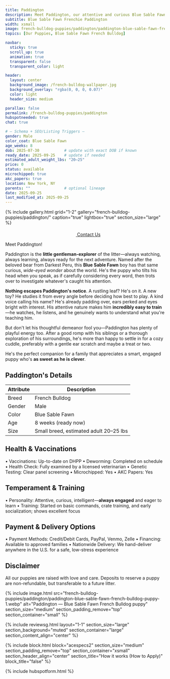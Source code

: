 ```yaml
---
title: Paddington
description: Meet Paddington, our attentive and curious Blue Sable Fawn French Bulldog puppy—always exploring, always engaged, and endlessly charming.
subtitle: Blue Sable Fawn Frenchie Paddington
width: xsmall
image: french-bulldog-puppies/paddington/paddington-blue-sable-fawn-french-bulldog-puppy-1.webp
topics: [Our Puppies, Blue Sable Fawn French Bulldog]

navbar:
  sticky: true
  scroll_up: true
  animation: true
  transparent: false
  transparent_color: light

header:
  layout: center
  background_image: /french-bulldog-wallpaper.jpg
  background_overlay: "rgba(0, 0, 0, 0.07)"
  color: light
  header_size: medium

parallax: false
permalink: /french-bulldog-puppies/paddington
hubspotneeded: true
chat: true

# — Schema + SEO/Listing Triggers —
gender: Male
color_coat: Blue Sable Fawn
age_weeks: 8
dob: 2025-07-30           # update with exact DOB if known
ready_date: 2025-09-25    # update if needed
estimated_adult_weight_lbs: "20–25"
price: 0
status: available
microchipped: true
akc_papers: true
location: New York, NY
parents: ""               # optional lineage
date: 2025-09-25
last_modified_at: 2025-09-25
---
```


{% include gallery.html
grid="1-2"
gallery="french-bulldog-puppies/paddington/"
caption="true"
lightbox="true"
section_size="large"
%}

<center><a class="uk-button uk-button-danger uk-border-pill uk-button-xlarge my-border-rounded" href="tel:212-739-0182">
    <span data-uk-icon="phone" class="uk-icon">
        <svg width="20" height="20" viewBox="0 0 20 20" xmlns="http://www.w3.org/2000/svg"></svg>
    </span>
    Contact Us
</a></center>

Meet Paddington!

Paddington is the **little gentleman-explorer** of the litter—always watching, always learning, always ready for the next adventure. Named after the beloved bear from Darkest Peru, this **Blue Sable Fawn** boy has that same curious, *wide-eyed wonder* about the world. He's the puppy who tilts his head when you speak, as if carefully considering every word, then trots over to investigate whatever's caught his attention.

**Nothing escapes Paddington's notice**. A rustling leaf? He's on it. A new toy? He studies it from every angle before deciding how best to play. A kind voice calling his name? He's already padding over, ears perked and eyes bright with interest. His attentive nature makes him **incredibly easy to train**—he watches, he listens, and he genuinely wants to understand what you're teaching him.

But don't let his thoughtful demeanor fool you—Paddington has plenty of playful energy too. After a good romp with his siblings or a thorough exploration of his surroundings, he's more than happy to settle in for a cozy cuddle, preferably with a gentle ear scratch and maybe a treat or two.

He's the perfect companion for a family that appreciates a smart, engaged puppy who's **as sweet as he is clever**.

## Paddington's Details

| Attribute  | Description                               |
|-----------|-------------------------------------------|
| Breed     | French Bulldog                            |
| Gender    | Male                                      |
| Color     | Blue Sable Fawn                           |
| Age       | 8 weeks (ready now)                       |
| Size      | Small breed, estimated adult 20–25 lbs    |


## Health & Vaccinations

  • Vaccinations: Up-to-date on DHPP
  • Deworming: Completed on schedule
  • Health Check: Fully examined by a licensed veterinarian
  • Genetic Testing: Clear panel screening
  • Microchipped: Yes
  • AKC Papers: Yes

## Temperament & Training

  • Personality: Attentive, curious, intelligent—**always engaged** and eager to learn
  • Training: Started on basic commands, crate training, and early socialization; shows excellent focus

## Payment & Delivery Options

  • Payment Methods: Credit/Debit Cards, PayPal, Venmo, Zelle
  • Financing: Available to approved families
  • Nationwide Delivery: We hand-deliver anywhere in the U.S. for a safe, low-stress experience

## Disclaimer

All our puppies are raised with love and care. Deposits to reserve a puppy are non-refundable, but transferable to a future litter.

{% include image.html
src="french-bulldog-puppies/paddington/paddington-blue-sable-fawn-french-bulldog-puppy-1.webp"
alt="Paddington — Blue Sable Fawn French Bulldog puppy"
section_size="medium"
section_padding_remove="top"
section_container="small"
%}

{% include reviewsg.html
layout="1-1"
section_size="large"
section_background="muted"
section_container="large"
section_content_align="center"
%}

{% include block.html
block="acespecs2"
section_size="medium"
section_padding_remove="top"
section_container="xsmall"
section_header_align="center"
section_title="How it works (How to Apply)"
block_title="false"
%}

{% include hubspotform.html %}

<script type="application/ld+json">
{
  "@context": "https://schema.org/",
  "@type": "Product",
  "name": "Paddington - Blue Sable Fawn French Bulldog Puppy",
  "description": "Paddington is an attentive and curious Blue Sable Fawn French Bulldog puppy. Always exploring, always engaged, and endlessly charming.",
  "image": [
    "https://ethicalfrenchie.com/assets/img/french-bulldog-puppies/paddington/paddington-blue-sable-fawn-french-bulldog-puppy-1.webp",
    "https://ethicalfrenchie.com/assets/img/french-bulldog-puppies/paddington/paddington-blue-sable-fawn-french-bulldog-puppy-2.webp",
    "https://ethicalfrenchie.com/assets/img/french-bulldog-puppies/paddington/paddington-blue-sable-fawn-french-bulldog-puppy-3.webp",
    "https://ethicalfrenchie.com/assets/img/french-bulldog-puppies/paddington/paddington-blue-sable-fawn-french-bulldog-puppy-4.webp"
  ],
  "sku": "paddington-2025",
  "brand": { "@type": "Organization", "name": "Ethical Frenchie" },
  "additionalProperty": [
    { "@type": "PropertyValue", "name": "Breed", "value": "French Bulldog" },
    { "@type": "PropertyValue", "name": "Gender", "value": "Male" },
    { "@type": "PropertyValue", "name": "Color/Coat", "value": "Blue Sable Fawn" },
    { "@type": "PropertyValue", "name": "Age", "value": "8 weeks" },
    { "@type": "PropertyValue", "name": "Estimated Adult Weight", "value": "20–25 lbs" },
    { "@type": "PropertyValue", "name": "Microchipped", "value": "Yes" },
    { "@type": "PropertyValue", "name": "AKC Papers", "value": "Yes" }
  ],
  "offers": {
    "@type": "Offer",
    "url": "https://ethicalfrenchie.com/french-bulldog-puppies/paddington",
    "priceCurrency": "USD",
    "price": "0",
    "availability": "https://schema.org/InStock"
  }
}
</script>
